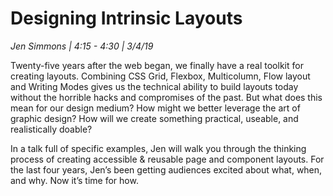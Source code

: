 # Designing Intrinsic Layouts

_Jen Simmons | 4:15 - 4:30 | 3/4/19_

Twenty-five years after the web began, we finally have a real toolkit for creating layouts. Combining CSS Grid, Flexbox, Multicolumn, Flow layout and Writing Modes gives us the technical ability to build layouts today without the horrible hacks and compromises of the past. But what does this mean for our design medium? How might we better leverage the art of graphic design? How will we create something practical, useable, and realistically doable?

In a talk full of specific examples, Jen will walk you through the thinking process of creating accessible & reusable page and component layouts. For the last four years, Jen’s been getting audiences excited about what, when, and why. Now it’s time for how.
